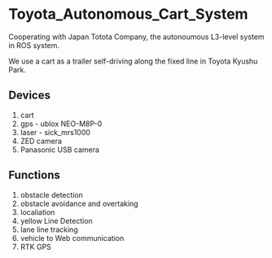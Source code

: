 # Toyota_Autonomous_Cart_System
Cooperating with Japan Totota Company, the autonoumous L3-level system in ROS system.

We use a cart as a trailer self-driving along the fixed line in Toyota Kyushu Park.

## Devices
1. cart
1. gps - ublox NEO-M8P-0
1. laser - sick_mrs1000
1. ZED camera
1. Panasonic USB camera




## Functions

1. obstacle detection
1. obstacle avoidance and overtaking
1. localiation
1. yellow Line Detection
1. lane line tracking
1. vehicle to Web communication
1. RTK GPS



